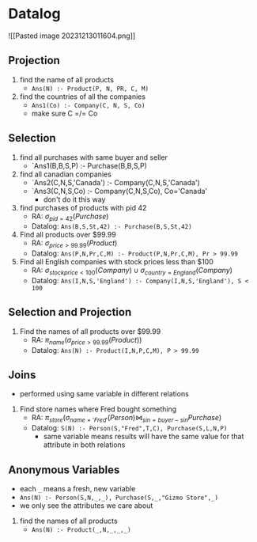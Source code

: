 # Datalog
![[Pasted image 20231213011604.png]]
## Projection
1. find the name of all products
	- `Ans(N) :- Product(P, N, PR, C, M)`
2. find the countries of all the companies
	- `Ans1(Co) :- Company(C, N, S, Co)`
	- make sure C =/= Co
## Selection
1. find all purchases with same buyer and seller
	- `Ans1(B,B,S,P) :- Purchase(B,B,S,P)
2. find all canadian companies
	- `Ans2(C,N,S,'Canada') :- Company(C,N,S,'Canada')
	- `Ans3(C,N,S,Co) :- Company(C,N,S,Co), Co='Canada'
		- don't do it this way
3. find purchases of products with pid 42
	- RA: $\sigma_{pid=42}(Purchase)$ 
	- Datalog: `Ans(B,S,St,42) :- Purchase(B,S,St,42)`
4. Find all products over $99.99
	- RA: $\sigma_{price>99.99}(Product)$
	- Datalog: `Ans(P,N,Pr,C,M) :- Product(P,N,Pr,C,M), Pr > 99.99`
5. Find all English companies with stock prices less than $100
	- RA: $\sigma_{stock price < 100}(Company)\cup\sigma_{country = England}(Company)$
	- Datalog: `Ans(I,N,S,'England') :- Company(I,N,S,'England'), S < 100`

## Selection and Projection
1. Find the names of all products over $99.99
	- RA: $\pi_{name}(\sigma_{price > 99.99}(Product))$
	- Datalog: `Ans(N) :- Product(I,N,P,C,M), P > 99.99`

## Joins
- performed using same variable in different relations
1. Find store names where Fred bought something
	- RA: $\pi_{store}(\sigma_{name='Fred'}(Person)\bowtie_{sin=buyer-sin}Purchase)$
	- Datalog: `S(N) :- Person(S,"Fred",T,C), Purchase(S,L,N,P)`
		- same variable means results will have the same value for that attribute in both relations

## Anonymous Variables
- each `_` means a fresh, new variable
- `Ans(N) :- Person(S,N,_,_), Purchase(S,_,"Gizmo Store",_)`
- we only see the attributes we care about
1. find the names of all products
	- `Ans(N) :- Product(_,N,_,_,_)`
